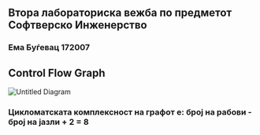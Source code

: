 ## Втора лабораториска вежба по предметот Софтверско Инженерство
### Ема Буѓевац 172007

## Control Flow Graph
![Untitled Diagram](https://user-images.githubusercontent.com/82339452/120244152-c48f1c80-c269-11eb-97f1-3c0b18ac9e22.jpg)

### Цикломатската комплексност на графот е: број на рабови - број на јазли + 2 = 8
